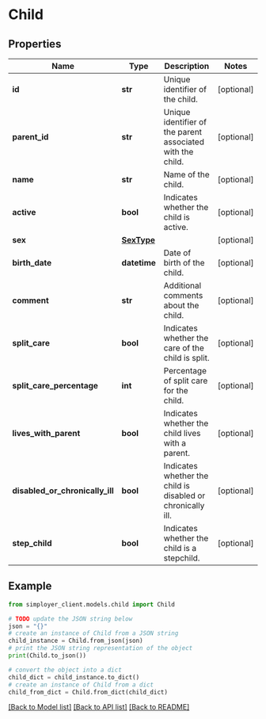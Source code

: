 # Child


## Properties

Name | Type | Description | Notes
------------ | ------------- | ------------- | -------------
**id** | **str** | Unique identifier of the child. | [optional] 
**parent_id** | **str** | Unique identifier of the parent associated with the child. | [optional] 
**name** | **str** | Name of the child. | [optional] 
**active** | **bool** | Indicates whether the child is active. | [optional] 
**sex** | [**SexType**](SexType.md) |  | [optional] 
**birth_date** | **datetime** | Date of birth of the child. | [optional] 
**comment** | **str** | Additional comments about the child. | [optional] 
**split_care** | **bool** | Indicates whether the care of the child is split. | [optional] 
**split_care_percentage** | **int** | Percentage of split care for the child. | [optional] 
**lives_with_parent** | **bool** | Indicates whether the child lives with a parent. | [optional] 
**disabled_or_chronically_ill** | **bool** | Indicates whether the child is disabled or chronically ill. | [optional] 
**step_child** | **bool** | Indicates whether the child is a stepchild. | [optional] 

## Example

```python
from simployer_client.models.child import Child

# TODO update the JSON string below
json = "{}"
# create an instance of Child from a JSON string
child_instance = Child.from_json(json)
# print the JSON string representation of the object
print(Child.to_json())

# convert the object into a dict
child_dict = child_instance.to_dict()
# create an instance of Child from a dict
child_from_dict = Child.from_dict(child_dict)
```
[[Back to Model list]](../README.md#documentation-for-models) [[Back to API list]](../README.md#documentation-for-api-endpoints) [[Back to README]](../README.md)


